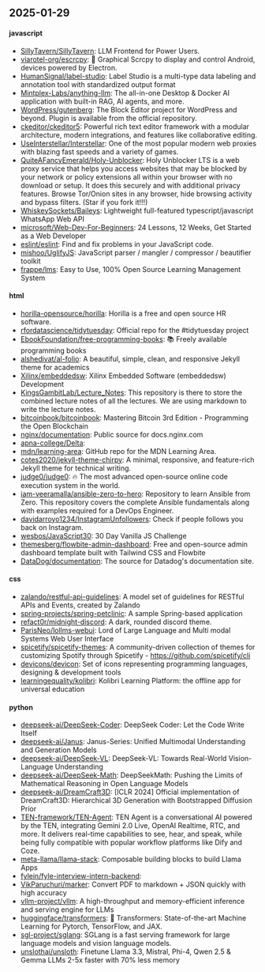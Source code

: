 ## 2025-01-29

#### javascript
* [SillyTavern/SillyTavern](https://github.com/SillyTavern/SillyTavern): LLM Frontend for Power Users.
* [viarotel-org/escrcpy](https://github.com/viarotel-org/escrcpy): 📱 Graphical Scrcpy to display and control Android, devices powered by Electron.
* [HumanSignal/label-studio](https://github.com/HumanSignal/label-studio): Label Studio is a multi-type data labeling and annotation tool with standardized output format
* [Mintplex-Labs/anything-llm](https://github.com/Mintplex-Labs/anything-llm): The all-in-one Desktop & Docker AI application with built-in RAG, AI agents, and more.
* [WordPress/gutenberg](https://github.com/WordPress/gutenberg): The Block Editor project for WordPress and beyond. Plugin is available from the official repository.
* [ckeditor/ckeditor5](https://github.com/ckeditor/ckeditor5): Powerful rich text editor framework with a modular architecture, modern integrations, and features like collaborative editing.
* [UseInterstellar/Interstellar](https://github.com/UseInterstellar/Interstellar): One of the most popular modern web proxies with blazing fast speeds and a variety of games.
* [QuiteAFancyEmerald/Holy-Unblocker](https://github.com/QuiteAFancyEmerald/Holy-Unblocker): Holy Unblocker LTS is a web proxy service that helps you access websites that may be blocked by your network or policy extensions all within your browser with no download or setup. It does this securely and with additional privacy features. Browse Tor/Onion sites in any browser, hide browsing activity and bypass filters. (Star if you fork it!!!)
* [WhiskeySockets/Baileys](https://github.com/WhiskeySockets/Baileys): Lightweight full-featured typescript/javascript WhatsApp Web API
* [microsoft/Web-Dev-For-Beginners](https://github.com/microsoft/Web-Dev-For-Beginners): 24 Lessons, 12 Weeks, Get Started as a Web Developer
* [eslint/eslint](https://github.com/eslint/eslint): Find and fix problems in your JavaScript code.
* [mishoo/UglifyJS](https://github.com/mishoo/UglifyJS): JavaScript parser / mangler / compressor / beautifier toolkit
* [frappe/lms](https://github.com/frappe/lms): Easy to Use, 100% Open Source Learning Management System

#### html
* [horilla-opensource/horilla](https://github.com/horilla-opensource/horilla): Horilla is a free and open source HR software.
* [rfordatascience/tidytuesday](https://github.com/rfordatascience/tidytuesday): Official repo for the #tidytuesday project
* [EbookFoundation/free-programming-books](https://github.com/EbookFoundation/free-programming-books): 📚 Freely available programming books
* [alshedivat/al-folio](https://github.com/alshedivat/al-folio): A beautiful, simple, clean, and responsive Jekyll theme for academics
* [Xilinx/embeddedsw](https://github.com/Xilinx/embeddedsw): Xilinx Embedded Software (embeddedsw) Development
* [KingsGambitLab/Lecture_Notes](https://github.com/KingsGambitLab/Lecture_Notes): This repository is there to store the combined lecture notes of all the lectures. We are using markdown to write the lecture notes.
* [bitcoinbook/bitcoinbook](https://github.com/bitcoinbook/bitcoinbook): Mastering Bitcoin 3rd Edition - Programming the Open Blockchain
* [nginx/documentation](https://github.com/nginx/documentation): Public source for docs.nginx.com
* [apna-college/Delta](https://github.com/apna-college/Delta): 
* [mdn/learning-area](https://github.com/mdn/learning-area): GitHub repo for the MDN Learning Area.
* [cotes2020/jekyll-theme-chirpy](https://github.com/cotes2020/jekyll-theme-chirpy): A minimal, responsive, and feature-rich Jekyll theme for technical writing.
* [judge0/judge0](https://github.com/judge0/judge0): 🔥 The most advanced open-source online code execution system in the world.
* [iam-veeramalla/ansible-zero-to-hero](https://github.com/iam-veeramalla/ansible-zero-to-hero): Repository to learn Ansible from Zero. This repository covers the complete Ansible fundamentals along with examples required for a DevOps Engineer.
* [davidarroyo1234/InstagramUnfollowers](https://github.com/davidarroyo1234/InstagramUnfollowers): Check if people follows you back on Instagram.
* [wesbos/JavaScript30](https://github.com/wesbos/JavaScript30): 30 Day Vanilla JS Challenge
* [themesberg/flowbite-admin-dashboard](https://github.com/themesberg/flowbite-admin-dashboard): Free and open-source admin dashboard template built with Tailwind CSS and Flowbite
* [DataDog/documentation](https://github.com/DataDog/documentation): The source for Datadog's documentation site.

#### css
* [zalando/restful-api-guidelines](https://github.com/zalando/restful-api-guidelines): A model set of guidelines for RESTful APIs and Events, created by Zalando
* [spring-projects/spring-petclinic](https://github.com/spring-projects/spring-petclinic): A sample Spring-based application
* [refact0r/midnight-discord](https://github.com/refact0r/midnight-discord): A dark, rounded discord theme.
* [ParisNeo/lollms-webui](https://github.com/ParisNeo/lollms-webui): Lord of Large Language and Multi modal Systems Web User Interface
* [spicetify/spicetify-themes](https://github.com/spicetify/spicetify-themes): A community-driven collection of themes for customizing Spotify through Spicetify - https://github.com/spicetify/cli
* [devicons/devicon](https://github.com/devicons/devicon): Set of icons representing programming languages, designing & development tools
* [learningequality/kolibri](https://github.com/learningequality/kolibri): Kolibri Learning Platform: the offline app for universal education

#### python
* [deepseek-ai/DeepSeek-Coder](https://github.com/deepseek-ai/DeepSeek-Coder): DeepSeek Coder: Let the Code Write Itself
* [deepseek-ai/Janus](https://github.com/deepseek-ai/Janus): Janus-Series: Unified Multimodal Understanding and Generation Models
* [deepseek-ai/DeepSeek-VL](https://github.com/deepseek-ai/DeepSeek-VL): DeepSeek-VL: Towards Real-World Vision-Language Understanding
* [deepseek-ai/DeepSeek-Math](https://github.com/deepseek-ai/DeepSeek-Math): DeepSeekMath: Pushing the Limits of Mathematical Reasoning in Open Language Models
* [deepseek-ai/DreamCraft3D](https://github.com/deepseek-ai/DreamCraft3D): [ICLR 2024] Official implementation of DreamCraft3D: Hierarchical 3D Generation with Bootstrapped Diffusion Prior
* [TEN-framework/TEN-Agent](https://github.com/TEN-framework/TEN-Agent): TEN Agent is a conversational AI powered by the TEN, integrating Gemini 2.0 Live, OpenAI Realtime, RTC, and more. It delivers real-time capabilities to see, hear, and speak, while being fully compatible with popular workflow platforms like Dify and Coze.
* [meta-llama/llama-stack](https://github.com/meta-llama/llama-stack): Composable building blocks to build Llama Apps
* [fylein/fyle-interview-intern-backend](https://github.com/fylein/fyle-interview-intern-backend): 
* [VikParuchuri/marker](https://github.com/VikParuchuri/marker): Convert PDF to markdown + JSON quickly with high accuracy
* [vllm-project/vllm](https://github.com/vllm-project/vllm): A high-throughput and memory-efficient inference and serving engine for LLMs
* [huggingface/transformers](https://github.com/huggingface/transformers): 🤗 Transformers: State-of-the-art Machine Learning for Pytorch, TensorFlow, and JAX.
* [sgl-project/sglang](https://github.com/sgl-project/sglang): SGLang is a fast serving framework for large language models and vision language models.
* [unslothai/unsloth](https://github.com/unslothai/unsloth): Finetune Llama 3.3, Mistral, Phi-4, Qwen 2.5 & Gemma LLMs 2-5x faster with 70% less memory
